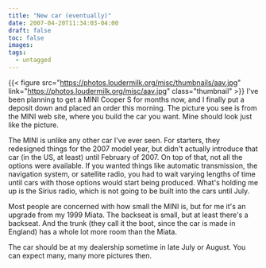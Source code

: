 ```yaml
---
title: "New car (eventually)"
date: 2007-04-20T11:34:03-04:00
draft: false
toc: false
images:
tags:
  - untagged
---
```

{{< figure src="https://photos.loudermilk.org/misc/thumbnails/aav.jpg"
           link="https://photos.loudermilk.org/misc/aav.jpg" class="thumbnail" >}}
I've been planning to get a MINI Cooper S for months now, and I finally put a deposit down and placed an order this morning. The picture you see is from the MINI web site, where you build the car you want. Mine should look just like the picture.



The MINI is unlike any other car I've ever seen. For starters, they redesigned things for the 2007 model year, but didn't actually introduce that car (in the US, at least) until February of 2007. On top of that, not all the options were available. If you wanted things like automatic transmission, the navigation system, or satellite radio, you had to wait varying lengths of time until cars with those options would start being produced. What's holding me up is the Sirius radio, which is not going to be built into the cars until July.



Most people are concerned with how small the MINI is, but for me it's an upgrade from my 1999 Miata. The backseat is small, but at least there's a backseat. And the trunk (they call it the boot, since the car is made in England) has a whole lot more room than the Miata.



The car should be at my dealership sometime in late July or August. You can expect many, many more pictures then.

